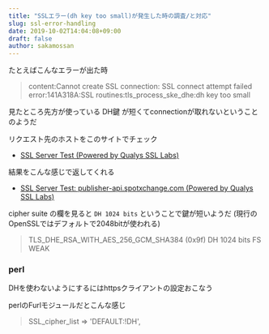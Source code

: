 ```yaml
---
title: "SSLエラー(dh key too small)が発生した時の調査/と対応"
slug: ssl-error-handling
date: 2019-10-02T14:04:08+09:00
draft: false
author: sakamossan
---
```


たとえばこんなエラーが出た時

> content:Cannot create SSL connection: SSL connect attempt failed error:141A318A:SSL routines:tls_process_ske_dhe:dh key too small

見たところ先方が使っている DH鍵 が短くてconnectionが取れないということのようだ

リクエスト先のホストをこのサイトでチェック

- [SSL Server Test (Powered by Qualys SSL Labs)](https://www.ssllabs.com/ssltest/analyze.html)

結果をこんな感じで返してくれる

- [SSL Server Test: publisher-api.spotxchange.com (Powered by Qualys SSL Labs)](https://www.ssllabs.com/ssltest/analyze.html?d=publisher%2dapi.spotxchange.com&s=198.54.12.118)

cipher suite の欄を見ると `DH 1024 bits` ということで鍵が短いようだ
(現行のOpenSSLではデフォルトで2048bitが使われる)

> TLS_DHE_RSA_WITH_AES_256_GCM_SHA384 (0x9f)   DH 1024 bits   FS   WEAK


### perl

DHを使わないようにするにはhttpsクライアントの設定おこなう

perlのFurlモジュールだとこんな感じ

> SSL_cipher_list => 'DEFAULT:!DH',
